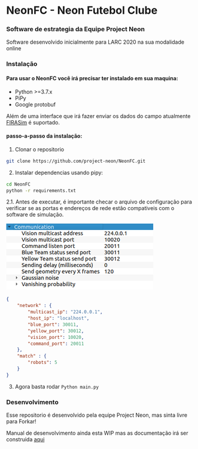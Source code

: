 # NeonFC - Neon Futebol Clube

### Software de estrategia da Equipe Project Neon

Software desenvolvido inicialmente para LARC 2020 na sua modalidade online

### Instalação

#### Para usar o NeonFC você irá precisar ter instalado em sua maquina:

- Python >=3.7.x
- PiPy
- Google protobuf

Além de uma interface que irá fazer enviar os dados do campo atualmente [FIRASim](https://github.com/fira-simurosot/FIRASim) é suportado.

#### passo-a-passo da instalação:

1. Clonar o repositorio
```bash
git clone https://github.com/project-neon/NeonFC.git
```

2. Instalar dependencias usando pipy:

```bash
cd NeonFC
python -r requirements.txt
```

2.1. Antes de executar, é importante checar o arquivo de configuração para verificar se as portas e endereços de rede estão compativeis com o software de simulação.

![Aba de Comunicação do FIRASim](readme/FiraSIM-comtab.png "Aba de Comunicação do FIRASim")

```json
{
    "network" : {
        "multicast_ip": "224.0.0.1",
        "host_ip": "localhost",
        "blue_port": 30011,
        "yellow_port": 30012,
        "vision_port": 10020,
        "command_port": 20011
    },
    "match" : {
        "robots": 5
    }
}
```

3. Agora basta rodar ```Python main.py```

### Desenvolvimento

Esse repositorio é desenvolvido pela equipe Project Neon, mas sinta livre para Forkar!

Manual de desenvolvimento ainda esta WIP mas as documentação irá ser construida [aqui]()
